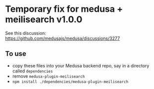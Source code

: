 # Temporary fix for medusa + meilisearch v1.0.0

See this discussion: https://github.com/medusajs/medusa/discussions/3277

## To use

* copy these files into your Medusa backend repo, say in a directory called `dependencies`
* remove `medusa-plugin-meilisearch`
* `npm install ./dependencies/medusa-plugin-meilisearch`
